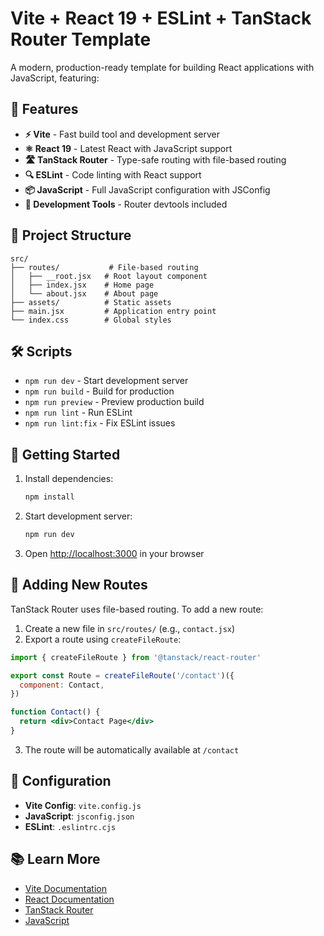 # Vite + React 19 + ESLint + TanStack Router Template

A modern, production-ready template for building React applications with JavaScript, featuring:

## 🚀 Features

- **⚡ Vite** - Fast build tool and development server
- **⚛️ React 19** - Latest React with JavaScript support
- **🛣️ TanStack Router** - Type-safe routing with file-based routing
- **🔍 ESLint** - Code linting with React support
- **📦 JavaScript** - Full JavaScript configuration with JSConfig
- **🎯 Development Tools** - Router devtools included

## 📁 Project Structure

```
src/
├── routes/           # File-based routing
│   ├── __root.jsx   # Root layout component
│   ├── index.jsx    # Home page
│   └── about.jsx    # About page
├── assets/          # Static assets
├── main.jsx         # Application entry point
└── index.css        # Global styles
```

## 🛠️ Scripts

- `npm run dev` - Start development server
- `npm run build` - Build for production
- `npm run preview` - Preview production build
- `npm run lint` - Run ESLint
- `npm run lint:fix` - Fix ESLint issues

## 🚦 Getting Started

1. Install dependencies:
   ```bash
   npm install
   ```

2. Start development server:
   ```bash
   npm run dev
   ```

3. Open [http://localhost:3000](http://localhost:3000) in your browser

## 📝 Adding New Routes

TanStack Router uses file-based routing. To add a new route:

1. Create a new file in `src/routes/` (e.g., `contact.jsx`)
2. Export a route using `createFileRoute`:

```jsx
import { createFileRoute } from '@tanstack/react-router'

export const Route = createFileRoute('/contact')({
  component: Contact,
})

function Contact() {
  return <div>Contact Page</div>
}
```

3. The route will be automatically available at `/contact`

## 🔧 Configuration

- **Vite Config**: `vite.config.js`
- **JavaScript**: `jsconfig.json`
- **ESLint**: `.eslintrc.cjs`

## 📚 Learn More

- [Vite Documentation](https://vitejs.dev/)
- [React Documentation](https://react.dev/)
- [TanStack Router](https://tanstack.com/router)
- [JavaScript](https://developer.mozilla.org/en-US/docs/Web/JavaScript)